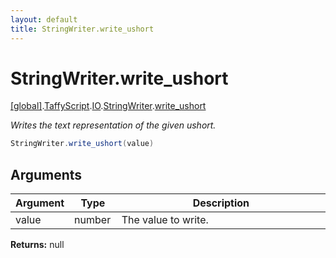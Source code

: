 ```yaml
---
layout: default
title: StringWriter.write_ushort
---
```


# StringWriter.write_ushort

[\[global\]]({{site.baseurl}}/docs/).[TaffyScript]({{site.baseurl}}/docs/TaffyScript/).[IO]({{site.baseurl}}/docs/TaffyScript/IO/).[StringWriter]({{site.baseurl}}/docs/TaffyScript/IO/StringWriter/).[write_ushort]({{site.baseurl}}/docs/TaffyScript/IO/StringWriter/write_ushort/)

_Writes the text representation of the given ushort._

```cs
StringWriter.write_ushort(value)
```

## Arguments

<table>
  <col width="15%">
  <col width="15%">
  <thead>
    <tr>
      <th>Argument</th>
      <th>Type</th>
      <th>Description</th>
    </tr>
  </thead>
  <tbody>
    <tr>
      <td>value</td>
      <td>number</td>
      <td>The value to write.</td>
    </tr>
  </tbody>
</table>

**Returns:** null
